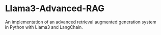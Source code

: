 # Llama3-Advanced-RAG
An implementation of an advanced retrieval augmented generation system in Python with Llama3 and LangChain.
